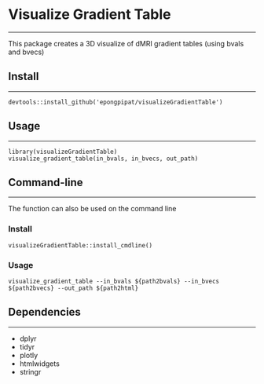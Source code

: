 # Visualize Gradient Table

---

This package creates a 3D visualize of dMRI gradient tables (using bvals and bvecs)

## Install

---

```{r}
devtools::install_github('epongpipat/visualizeGradientTable')
```

## Usage

---

```{r}
library(visualizeGradientTable)
visualize_gradient_table(in_bvals, in_bvecs, out_path)
```

## Command-line

---

The function can also be used on the command line

### Install

```{r}
visualizeGradientTable::install_cmdline()
```

### Usage

```{bash}
visualize_gradient_table --in_bvals ${path2bvals} --in_bvecs ${path2bvecs} --out_path ${path2html}
```

## Dependencies

---

- dplyr
- tidyr
- plotly
- htmlwidgets
- stringr
